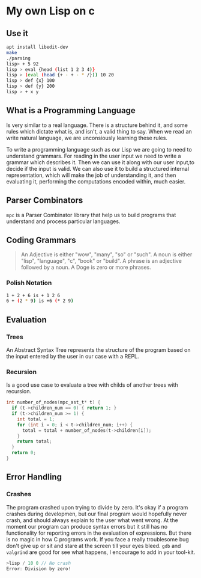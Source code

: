 # My own Lisp on c

## Use it
```sh
apt install libedit-dev
make
./parsing
lisp> + 5 92
lisp > eval {head (list 1 2 3 4)}
lisp > (eval (head {+ - + - * /})) 10 20
lisp > def {x} 100
lisp > def {y} 200
lisp > + x y
```

## What is a Programming Language
Is very similar to a real language. There is a structure behind it, and some rules
which dictate what is, and isn't, a valid thing to say. When we read an write natural
language, we are unconsiously learning these rules.

To write a programming language such as our Lisp we are going to need to understand
grammars. For reading in the user input we need to write a grammar which describes it.
Then we can use it along with our user input,to decide if the input is valid. We
can also use it to build a structured internal representation, which will make the
job of understanding it, and then evaluating it, performing the computations encoded
within, much easier.

## Parser Combinators
`mpc` is a Parser Combinator library that help us to build programs that understand
and process particular languages.

## Coding Grammars
> An Adjective is either "wow", "many", "so" or "such".
> A noun is either "lisp", "language", "c", "book" or "build".
> A phrase is an adjective followed by a noun.
> A Doge is zero or more phrases.
### Polish Notation
```sh
1 + 2 + 6 is + 1 2 6
6 + (2 * 9) is +6 (* 2 9)
```

## Evaluation
### Trees
An Abstract Syntax Tree represents the structure of the program based on the input
entered by the user in our case with a REPL.
### Recursion
Is a good use case to evaluate a tree with childs of another trees with recursion.
```c
int number_of_nodes(mpc_ast_t* t) {
  if (t->children_num == 0) { return 1; }
  if (t->children_num >= 1) {
    int total = 1;
    for (int i = 0; i < t->children_num; i++) {
      total = total + number_of_nodes(t->children[i]);
    }
    return total;
  }
  return 0;
}
```

## Error Handling
### Crashes
The program crashed upon trying to divide by zero. It's okay if a program crashes
during developmen, but our final program would hopefully never crash, and should
always explain to the user what went wrong.
At the moment our program can produce syntax errors but it still has no functionality
for reporting errors in the evaluation of expressions.
But there is no magic in how C programs work. If you face a really troublesome bug
don't give up or sit and stare at the screen till your eyes bleed. `gdb` and `valgrind`
are good for see what happens, I encourage to add in your tool-kit.
```c
>lisp / 10 0 // No crash
Error: Division by zero!
```
